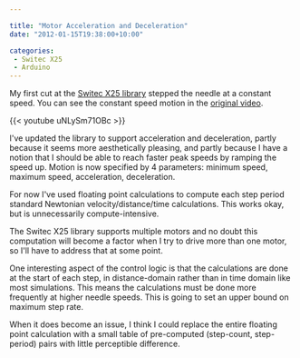 ```yaml
---

title: "Motor Acceleration and Deceleration"
date: "2012-01-15T19:38:00+10:00"

categories:
 - Switec X25
 - Arduino
---
```


My first cut at the [Switec X25 library](https://github.com/clearwater/gaugette)
stepped the needle at a constant speed.  You can see the constant speed
motion in the [original video](http://www.youtube.com/watch?v=vwAxRk_5oXA).
<!--more-->
{{< youtube  uNLySm71OBc >}}

I've updated the library to support acceleration and deceleration, partly because
it seems more aesthetically pleasing, and partly because I have a notion that
I should be able to reach faster peak speeds by ramping the speed up.  Motion is
now specified by 4 parameters: minimum speed, maximum speed, acceleration, deceleration.

For now I've used floating point calculations to compute each step period
standard Newtonian velocity/distance/time
calculations.  This works okay, but is unnecessarily compute-intensive.

The Switec X25 library supports multiple motors
and no doubt this computation will become a factor when I try to drive more than
one motor, so I'll have to address that at some point.

One interesting aspect of the control logic is that the calculations are done at the start
of each step, in distance-domain rather than in time domain like most simulations.
This means the calculations must be done more frequently at higher needle
speeds.  This is going to set an upper bound on maximum step rate.

When it does become an issue,
I think I could replace the entire floating point calculation with a small table of pre-computed
(step-count, step-period) pairs with little perceptible difference.
